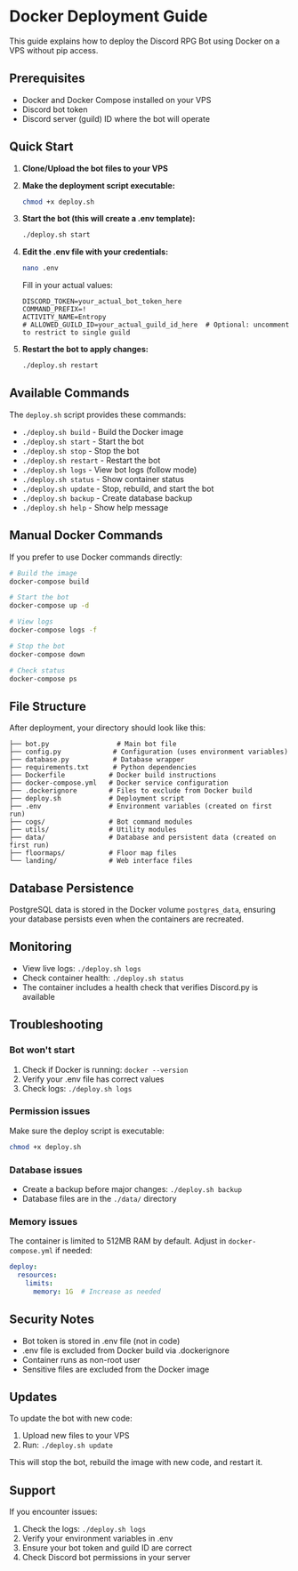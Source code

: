 # Docker Deployment Guide

This guide explains how to deploy the Discord RPG Bot using Docker on a VPS without pip access.

## Prerequisites

- Docker and Docker Compose installed on your VPS
- Discord bot token
- Discord server (guild) ID where the bot will operate

## Quick Start

1. **Clone/Upload the bot files to your VPS**

2. **Make the deployment script executable:**
   ```bash
   chmod +x deploy.sh
   ```

3. **Start the bot (this will create a .env template):**
   ```bash
   ./deploy.sh start
   ```

4. **Edit the .env file with your credentials:**
   ```bash
   nano .env
   ```
   
   Fill in your actual values:
   ```env
   DISCORD_TOKEN=your_actual_bot_token_here
   COMMAND_PREFIX=!
   ACTIVITY_NAME=Entropy
   # ALLOWED_GUILD_ID=your_actual_guild_id_here  # Optional: uncomment to restrict to single guild
   ```

5. **Restart the bot to apply changes:**
   ```bash
   ./deploy.sh restart
   ```

## Available Commands

The `deploy.sh` script provides these commands:

- `./deploy.sh build` - Build the Docker image
- `./deploy.sh start` - Start the bot
- `./deploy.sh stop` - Stop the bot  
- `./deploy.sh restart` - Restart the bot
- `./deploy.sh logs` - View bot logs (follow mode)
- `./deploy.sh status` - Show container status
- `./deploy.sh update` - Stop, rebuild, and start the bot
- `./deploy.sh backup` - Create database backup
- `./deploy.sh help` - Show help message

## Manual Docker Commands

If you prefer to use Docker commands directly:

```bash
# Build the image
docker-compose build

# Start the bot
docker-compose up -d

# View logs
docker-compose logs -f

# Stop the bot
docker-compose down

# Check status
docker-compose ps
```

## File Structure

After deployment, your directory should look like this:

```
├── bot.py                 # Main bot file
├── config.py             # Configuration (uses environment variables)
├── database.py           # Database wrapper
├── requirements.txt      # Python dependencies
├── Dockerfile           # Docker build instructions
├── docker-compose.yml   # Docker service configuration
├── .dockerignore        # Files to exclude from Docker build
├── deploy.sh            # Deployment script
├── .env                 # Environment variables (created on first run)
├── cogs/                # Bot command modules
├── utils/               # Utility modules
├── data/                # Database and persistent data (created on first run)
├── floormaps/           # Floor map files
└── landing/             # Web interface files
```

## Database Persistence

PostgreSQL data is stored in the Docker volume `postgres_data`, ensuring your database persists even when the containers are recreated.

## Monitoring

- View live logs: `./deploy.sh logs`
- Check container health: `./deploy.sh status`
- The container includes a health check that verifies Discord.py is available

## Troubleshooting

### Bot won't start
1. Check if Docker is running: `docker --version`
2. Verify your .env file has correct values
3. Check logs: `./deploy.sh logs`

### Permission issues
Make sure the deploy script is executable:
```bash
chmod +x deploy.sh
```

### Database issues
- Create a backup before major changes: `./deploy.sh backup`
- Database files are in the `./data/` directory

### Memory issues
The container is limited to 512MB RAM by default. Adjust in `docker-compose.yml` if needed:
```yaml
deploy:
  resources:
    limits:
      memory: 1G  # Increase as needed
```

## Security Notes

- Bot token is stored in .env file (not in code)
- .env file is excluded from Docker build via .dockerignore
- Container runs as non-root user
- Sensitive files are excluded from the Docker image

## Updates

To update the bot with new code:
1. Upload new files to your VPS
2. Run: `./deploy.sh update`

This will stop the bot, rebuild the image with new code, and restart it.

## Support

If you encounter issues:
1. Check the logs: `./deploy.sh logs`
2. Verify your environment variables in .env
3. Ensure your bot token and guild ID are correct
4. Check Discord bot permissions in your server
